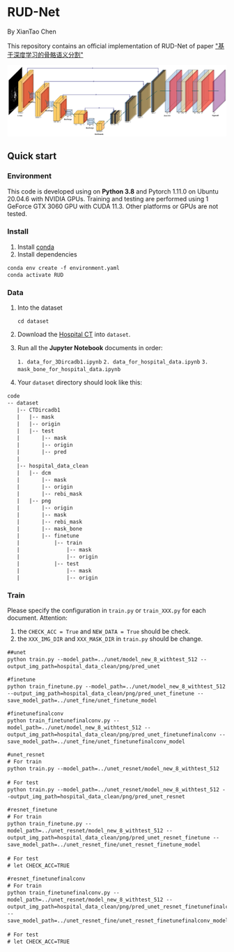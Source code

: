 # RUD-Net

By XianTao Chen

This repository contains an official implementation of RUD-Net of paper 
["基于深度学习的骨骼语义分割"]()


![image](pic/plotneuralnet-master/unet_pic/resunet__dncnn.png)

## Quick start

### Environment

This code is developed using on **Python 3.8** and Pytorch 1.11.0 on Ubuntu 20.04.6 with NVIDIA GPUs. Training and testing are performed using 1 GeForce GTX 3060 GPU with CUDA 11.3. Other platforms or GPUs are not tested.

### Install

1. Install [conda](https://docs.conda.io/projects/conda/en/latest/user-guide/install/download.html)
2. Install dependencies

```shell
conda env create -f environment.yaml
conda activate RUD
```


### Data

1. Into the dataset
    ```shell
    cd dataset
    ```
2. Download the [Hospital CT](https://drive.google.com/drive/folders/1dhHkyqxFGOsk7dSmSxcFLB_eVh0hV4jp?usp=share_link) into `dataset`. 
3. Run all the **Jupyter Notebook**  documents in order:

     ```1. data_for_3Dircadb1.ipynb```
     ```2. data_for_hospital_data.ipynb```
     ```3. mask_bone_for_hospital_data.ipynb```
4. Your `dataset` directory should look like this:

````
code
-- dataset
   |-- CTDircadb1
   |   |-- mask
   |   |-- origin
   |   |-- test
   |       |-- mask
   |       |-- origin
   |       |-- pred
   |
   |-- hospital_data_clean
   |   |-- dcm
   |       |-- mask
   |       |-- origin
   |       |-- rebi_mask
   |   |-- png
   |       |-- origin
   |       |-- mask
   |       |-- rebi_mask
   |       |-- mask_bone
   |       |-- finetune
   |           |-- train
   |               |-- mask
   |               |-- origin
   |           |-- test
   |               |-- mask
   |               |-- origin
````

### Train

Please specify the configuration in ```train.py``` or ```train_XXX.py``` for each document.
Attention:
1. the ```CHECK_ACC = True``` and ```NEW_DATA = True``` should be check.
2. the ```XXX_IMG_DIR``` and ```XXX_MASK_DIR``` in ```train.py``` should be change.
```shell
##unet
python train.py --model_path=../unet/model_new_8_withtest_512 --output_img_path=hospital_data_clean/png/pred_unet
```

```shell
#finetune
python train_finetune.py --model_path=../unet/model_new_8_withtest_512 --output_img_path=hospital_data_clean/png/pred_unet_finetune --save_model_path=../unet_fine/unet_finetune_model
```

```shell
#finetunefinalconv
python train_finetunefinalconv.py --model_path=../unet/model_new_8_withtest_512 --output_img_path=hospital_data_clean/png/pred_unet_finetunefinalconv --save_model_path=../unet_fine/unet_finetunefinalconv_model
```

```shell
#unet_resnet
# For train
python train.py --model_path=../unet_resnet/model_new_8_withtest_512

# For test
python train.py --model_path=../unet_resnet/model_new_8_withtest_512 --output_img_path=hospital_data_clean/png/pred_unet_resnet
```

```shell
#resnet_finetune
# For train
python train_finetune.py --model_path=../unet_resnet/model_new_8_withtest_512 --output_img_path=hospital_data_clean/png/pred_unet_resnet_finetune --save_model_path=../unet_resnet_fine/unet_resnet_finetune_model

# For test
# let CHECK_ACC=TRUE
```

```shell
#resnet_finetunefinalconv
# For train
python train_finetunefinalconv.py --model_path=../unet_resnet/model_new_8_withtest_512 --output_img_path=hospital_data_clean/png/pred_unet_resnet_finetunefinalconv --save_model_path=../unet_resnet_fine/unet_resnet_finetunefinalconv_model

# For test
# let CHECK_ACC=TRUE
```